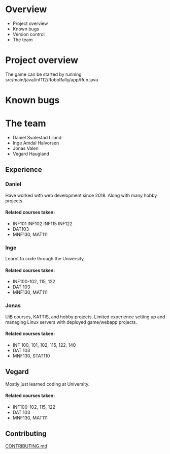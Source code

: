 # Overview
- Project overview
- Known bugs
- Version control
- The team


# Project overview
The game can be started by running src/main/java/inf112/RoboRally/app/Run.java

# Known bugs

# The team
- Daniel Svalestad Liland 
- Inge Amdal Halvorsen
- Jonas Valen
- Vegard Haugland

## Experience

### Daniel
Have worked with web development since 2018. Along with many hobby projects.

#### Related courses taken:
- INF101 INF102 INF115 INF122
- DAT103
- MNF130, MAT111

### Inge
Learnt to code through the University

#### Related courses taken:
- INF100-102, 115, 122
- DAT 103
- MNF130, MAT111

### Jonas
UiB courses, KATTIS, and hobby projects.
Limited experience setting up and managing Linux servers with deployed game/webapp projects.

#### Related courses taken:
- INF 100, 101, 102, 115, 122, 140
- DAT 103
- MNF130, STAT110


## Vegard
Mostly just learned coding at University.


#### Related courses taken:
- INF100-102, 115, 122
- DAT 103
- MNF130, MAT111

## Contributing
[CONTRIBUTING.md](documentation/CONTRIBUTING.md)